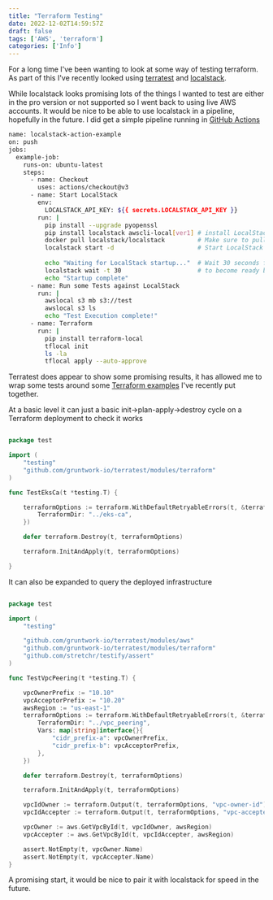 ```yaml
---
title: "Terraform Testing"
date: 2022-12-02T14:59:57Z
draft: false
tags: ['AWS', 'terraform']
categories: ['Info']
---
```


For a long time I've been wanting to look at some way of testing terraform. As part of this I've recently looked using [terratest](https://terratest.gruntwork.io/) and [localstack](https://localstack.cloud/).

While localstack looks promising lots of the things I wanted to test are either in the pro version or not supported so I went back to using live AWS accounts. It would be nice to be able to use localstack in a pipeline, hopefully in the future. I did get a simple pipeline running in [GitHub Actions](https://github.com/narmitag/localstack)

```bash
name: localstack-action-example
on: push
jobs:
  example-job:
    runs-on: ubuntu-latest
    steps:
      - name: Checkout
        uses: actions/checkout@v3
      - name: Start LocalStack
        env:
          LOCALSTACK_API_KEY: ${{ secrets.LOCALSTACK_API_KEY }}
        run: |
          pip install --upgrade pyopenssl
          pip install localstack awscli-local[ver1] # install LocalStack cli and awslocal
          docker pull localstack/localstack         # Make sure to pull the latest version of the image
          localstack start -d                       # Start LocalStack in the background
          
          echo "Waiting for LocalStack startup..."  # Wait 30 seconds for the LocalStack container
          localstack wait -t 30                     # to become ready before timing out 
          echo "Startup complete"          
      - name: Run some Tests against LocalStack
        run: |
          awslocal s3 mb s3://test
          awslocal s3 ls
          echo "Test Execution complete!"     
      - name: Terraform
        run: |
          pip install terraform-local
          tflocal init
          ls -la
          tflocal apply --auto-approve
```

Terratest does appear to show some promising results, it has allowed me to wrap some tests around some [Terraform examples](https://github.com/narmitag/terraform-examples/tree/main/test) I've recently put together.

At a basic level it can just a basic init->plan-apply->destroy cycle on a Terraform deployment to check it works

```go

package test

import (
	"testing"
	"github.com/gruntwork-io/terratest/modules/terraform"
)

func TestEksCa(t *testing.T) {

	terraformOptions := terraform.WithDefaultRetryableErrors(t, &terraform.Options{
		TerraformDir: "../eks-ca",
	})

	defer terraform.Destroy(t, terraformOptions)

	terraform.InitAndApply(t, terraformOptions)

}
```
It can also be expanded to query the deployed infrastructure

```go

package test

import (
	"testing"

	"github.com/gruntwork-io/terratest/modules/aws"
	"github.com/gruntwork-io/terratest/modules/terraform"
	"github.com/stretchr/testify/assert"
)

func TestVpcPeering(t *testing.T) {

	vpcOwnerPrefix := "10.10"
	vpcAcceptorPrefix := "10.20"
	awsRegion := "us-east-1"
	terraformOptions := terraform.WithDefaultRetryableErrors(t, &terraform.Options{
		TerraformDir: "../vpc_peering",
		Vars: map[string]interface{}{
			"cidr_prefix-a": vpcOwnerPrefix,
			"cidr_prefix-b": vpcAcceptorPrefix,
		},
	})

	defer terraform.Destroy(t, terraformOptions)

	terraform.InitAndApply(t, terraformOptions)

	vpcIdOwner := terraform.Output(t, terraformOptions, "vpc-owner-id")
	vpcIdAccepter := terraform.Output(t, terraformOptions, "vpc-accepter-id")

	vpcOwner := aws.GetVpcById(t, vpcIdOwner, awsRegion)
	vpcAccepter := aws.GetVpcById(t, vpcIdAccepter, awsRegion)

	assert.NotEmpty(t, vpcOwner.Name)
	assert.NotEmpty(t, vpcAccepter.Name)
}
```

A promising start, it would be nice to pair it with localstack for speed in the future.